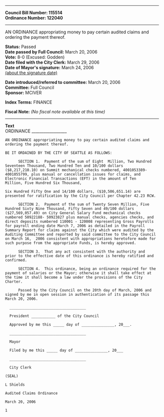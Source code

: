 * * * * *  
  
**Council Bill Number: [](#h0)[](#h2)115514**   
**Ordinance Number: 122040**  
  
* * * * *  
  
AN ORDINANCE appropriating money to pay certain audited claims and ordering the payment thereof.  
  
**Status:** Passed   
**Date passed by Full Council:** March 20, 2006   
**Vote:** 8-0 (Excused: Godden)   
**Date filed with the City Clerk:** March 29, 2006   
**Date of Mayor's signature:** March 24, 2006   
[(about the signature date)](/~public/approvaldate.htm)   
  
  
**Date introduced/referred to committee:** March 20, 2006   
**Committee:** Full Council   
**Sponsor:** MCIVER   
  
**Index Terms:** FINANCE  
  
**Fiscal Note:** *(No fiscal note available at this time)*  
  
* * * * *  
  
**Text**  
    ORDINANCE __________________  
  
    AN ORDINANCE appropriating money to pay certain audited claims and  
    ordering the payment thereof.  
  
    BE IT ORDAINED BY THE CITY OF SEATTLE AS FOLLOWS:  
  
          SECTION 1.  Payment of the sum of Eight  Million, Two Hundred  
    Seventeen Thousand, Two Hundred Ten and 10/100 dollars  
    ($8,217,210.10) on Summit mechanical checks numbered, 4001053389-  
    4001055799, plus manual or cancellation issues for claims, and  
    Electronic Financial Transactions (EFT) in the amount of Ten  
    Million, Five Hundred Six Thousand,  
  
    Six Hundred Fifty One and 14/100 dollars, ($10,506,651.14) are  
    presented for ratification by the City Council per Chapter 42.23 RCW.  
  
          SECTION 2.  Payment of the sum of Twenty Seven Million, Five  
    Hundred Sixty Nine Thousand, Fifty Seven and 49/100 dollars  
    ($27,569,057.49) on City General Salary Fund mechanical checks  
    numbered 50922188- 50923827 plus manual checks, agencies checks, and  
    direct deposits numbered 110001 - 120008 representing Gross Payrolls  
    for payroll ending date March 7, 2006 as detailed in the Payroll  
    Summary Report for claims against the City which were audited by the  
    Auditing Committee and reported by said committee to the City Council  
    on March 16,  2006 consistent with appropriations heretofore made for  
    such purpose from the appropriate Funds, is hereby approved.  
  
          SECTION 3.  That any act consistent with the authority and  
    prior to the effective date of this ordinance is hereby ratified and  
    confirmed.  
  
          SECTION 4.  This ordinance, being an ordinance required for the  
    payment of salaries or the Mayor; otherwise it shall take effect at  
    the time it shall become a law under the provisions of the City  
    Charter.  
  
          Passed by the City Council on the 20th day of March, 2006 and  
    signed by me in open session in authentication of its passage this  
    March 20, 2006.  
  
      ___________________________________  
  
      President ___________ of the City Council  
  
      Approved by me this _____ day of _______________, 20___.  
  
      ___________________________________  
  
      Mayor  
  
      Filed by me this _____ day of _______________, 20___  
  
      ___________________________________  
  
      City Clerk  
  
    (SEAL)  
  
    L Shields  
  
    Audited Claims Ordinance  
  
    March 20, 2006  
  
    1  
